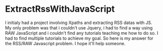 # ExtractRssWithJavaScript
I initialy had a project involving Xpaths and extracting RSS datas with JS. My only problem was that i couldn't use Jquery, i had to find a way using RAW JavaScript and i
couldn't find any tutorials teaching me how to do so. I had to find multiple tutorials to achieve my goal. So here is my answer for the RSS/RAW Javascript problem. I hope
it'll help someone.
